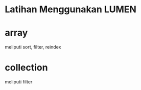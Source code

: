 # Latihan Menggunakan LUMEN

# array

meliputi sort, filter, reindex

# collection

meliputi filter
